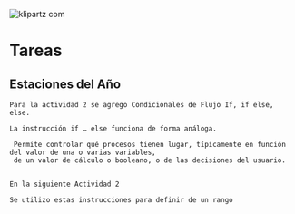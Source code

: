 ![klipartz com](https://user-images.githubusercontent.com/26189854/106708264-2be8d880-65b8-11eb-8052-37d3cb68f91b.png)

# Tareas

## Estaciones del Año

```
Para la actividad 2 se agrego Condicionales de Flujo If, if else, else.

La instrucción if … else funciona de forma análoga.

 Permite controlar qué procesos tienen lugar, típicamente en función del valor de una o varias variables, 
 de un valor de cálculo o booleano, o de las decisiones del usuario.


En la siguiente Actividad 2 

Se utilizo estas instrucciones para definir de un rango 





```
